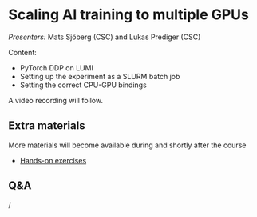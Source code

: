 # Scaling AI training to multiple GPUs

*Presenters:* Mats Sjöberg (CSC) and Lukas Prediger (CSC)

Content:

-   PyTorch DDP on LUMI
-   Setting up the experiment as a SLURM batch job
-   Setting the correct CPU-GPU bindings


A video recording will follow.

<!--
<video src="https://462000265.lumidata.eu/ai-20250204/recordings/08_MultipleGPUs.mp4" controls="controls"></video>
-->


## Extra materials

More materials will become available during and shortly after the course

<!--
-   [Presentation slides](https://462000265.lumidata.eu/ai-20250204/files/LUMI-ai-20250204-08-Scaling_multiple_GPUs.pdf)
-->

-   [Hands-on exercises](E08_MultipleGPUs.md)


## Q&A

/
